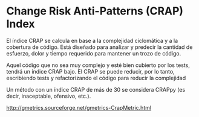 # Change Risk Anti-Patterns (CRAP) Index

El índice CRAP se calcula en base a la complejidad ciclomática y a la cobertura de código. Está diseñado para analizar y predecir la cantidad de esfuerzo, dolor y tiempo requerido para mantener un trozo de código.
    
Aquel código que no sea muy complejo y esté bien cubierto por los tests, tendrá un índice CRAP bajo. El CRAP se puede reducir, por lo tanto, escribiendo tests y refactorizando el código para reducir la complejidad
  
Un método con un índice CRAP de más de 30 se considera CRAPpy (es decir, inaceptable, ofensivo, etc.).

http://gmetrics.sourceforge.net/gmetrics-CrapMetric.html